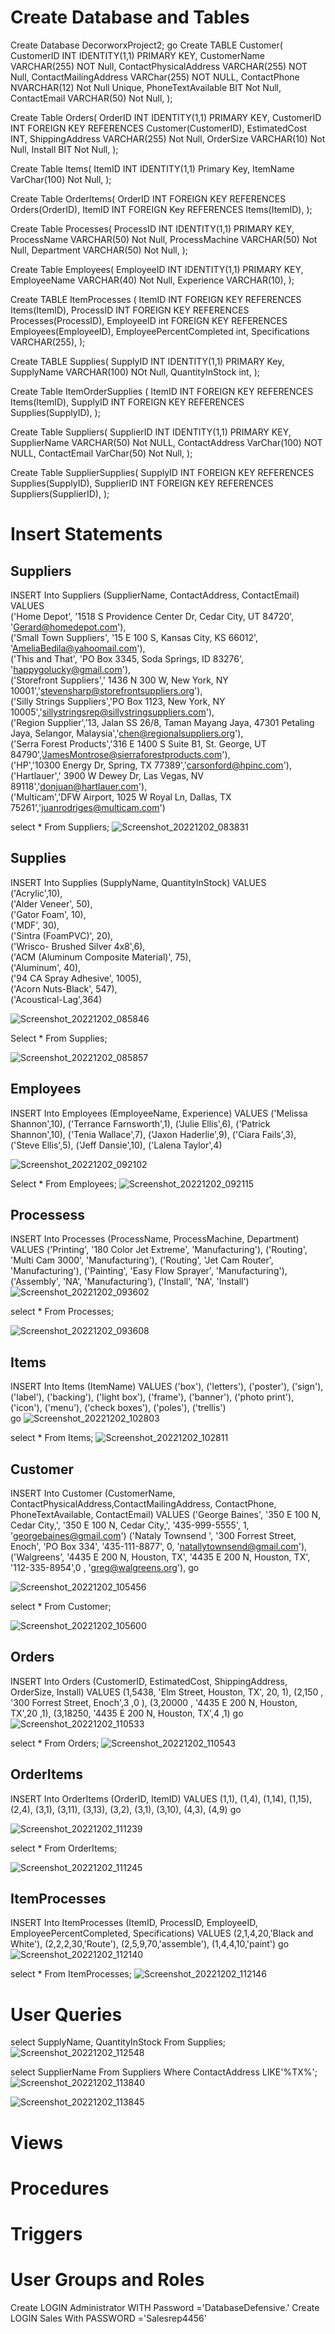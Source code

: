 # Create Database and Tables
Create Database DecorworxProject2;
go 
Create TABLE Customer(
    CustomerID INT IDENTITY(1,1) PRIMARY KEY,
    CustomerName VARCHAR(255) NOT Null,
    ContactPhysicalAddress VARCHAR(255) NOT Null,
    ContactMailingAddress VARChar(255) NOT NULL,
    ContactPhone NVARCHAR(12) Not Null Unique, 
    PhoneTextAvailable BIT Not Null,
    ContactEmail VARCHAR(50) Not Null, 
);

Create Table Orders(
    OrderID INT IDENTITY(1,1) PRIMARY KEY,
    CustomerID INT FOREIGN KEY REFERENCES Customer(CustomerID),
    EstimatedCost INT,
    ShippingAddress VARCHAR(255) Not Null,
    OrderSize VARCHAR(10) Not Null,
    Install BIT Not Null,
);

Create Table Items(
    ItemID INT IDENTITY(1,1) Primary Key,
    ItemName VarChar(100) Not Null,
);

Create Table OrderItems(
    OrderID INT FOREIGN KEY REFERENCES Orders(OrderID),
    ItemID INT FOREIGN Key REFERENCES Items(ItemID),
);

Create Table Processes(
    ProcessID INT IDENTITY(1,1) PRIMARY KEY, 
    ProcessName VARCHAR(50) Not Null,
    ProcessMachine VARCHAR(50) Not Null,
    Department VARCHAR(50) Not Null, 
);

Create Table Employees(
    EmployeeID INT IDENTITY(1,1) PRIMARY KEY,
    EmployeeName VARCHAR(40) Not Null,
    Experience VARCHAR(10),
);

Create TABLE ItemProcesses (
    ItemID INT FOREIGN KEY REFERENCES Items(ItemID),
    ProcessID INT FOREIGN KEY REFERENCES Processes(ProcessID),
    EmployeeID int FOREIGN KEY REFERENCES Employees(EmployeeID),
    EmployeePercentCompleted int,
    Specifications VARCHAR(255),
);

Create TABLE Supplies(
    SupplyID INT IDENTITY(1,1) PRIMARY Key,
    SupplyName VARCHAR(100) NOt Null,
    QuantityInStock int,
);

Create Table ItemOrderSupplies (
    ItemID INT FOREIGN KEY REFERENCES Items(ItemID),
    SupplyID INT FOREIGN KEY REFERENCES Supplies(SupplyID),
);

Create Table Suppliers(
    SupplierID INT IDENTITY(1,1) PRIMARY KEY,
    SupplierName VARCHAR(50) Not NULL,
    ContactAddress VarChar(100) NOT NULL,
    ContactEmail VarChar(50) Not Null, 
);

Create Table SupplierSupplies(
    SupplyID INT FOREIGN KEY REFERENCES Supplies(SupplyID),
    SupplierID INT FOREIGN KEY REFERENCES Suppliers(SupplierID),
);


# Insert Statements
## Suppliers
INSERT Into Suppliers (SupplierName, ContactAddress, ContactEmail) VALUES    
('Home Depot', '1518 S Providence Center Dr, Cedar City, UT 84720', 'Gerard@homedepot.com'),   
('Small Town Suppliers', '15 E 100 S, Kansas City, KS 66012', 'AmeliaBedila@yahoomail.com'),  
('This and That', 'PO Box 3345, Soda Springs, ID 83276', 'happygolucky@gmail.com'),  
('Storefront Suppliers',' 1436 N 300 W, New York, NY 10001','stevensharp@storefrontsuppliers.org'),  
('Silly Strings Suppliers','PO Box 1123, New York, NY 10005','sillystringsrep@sillystringsuppliers.com'),  
('Region Supplier','13, Jalan SS 26/8, Taman Mayang Jaya, 47301 Petaling Jaya, Selangor, Malaysia','chen@regionalsuppliers.org'),  
('Serra Forest Products','316 E 1400 S Suite B1, St. George, UT 84790','JamesMontrose@sierraforestproducts.com'),  
('HP','10300 Energy Dr, Spring, TX 77389','carsonford@hpinc.com'),  
('Hartlauer',' 3900 W Dewey Dr, Las Vegas, NV 89118','donjuan@hartlauer.com'),  
('Multicam','DFW Airport, 1025 W Royal Ln, Dallas, TX 75261','juanrodriges@multicam.com')  

select * From Suppliers;
![Screenshot_20221202_083831](https://user-images.githubusercontent.com/40216815/205420921-d3d0415a-6be0-4450-98e3-044071e5fc59.png)

## Supplies
INSERT Into Supplies (SupplyName, QuantityInStock) VALUES   
('Acrylic',10),  
('Alder Veneer', 50),  
('Gator Foam', 10),  
('MDF', 30),  
('Sintra (FoamPVC)', 20),  
('Wrisco- Brushed Silver 4x8',6),  
('ACM (Aluminum Composite Material)', 75),  
('Aluminum', 40),  
('94 CA Spray Adhesive', 1005),  
('Acorn Nuts-Black', 547),  
('Acoustical-Lag',364)  

![Screenshot_20221202_085846](https://user-images.githubusercontent.com/40216815/205421720-9c227ec3-7df1-4566-baad-71794c1f2759.png)  

Select * From Supplies;
 
![Screenshot_20221202_085857](https://user-images.githubusercontent.com/40216815/205421728-b2d7d2d8-4666-4ce6-989b-d38b525ecd2d.png)

## Employees
INSERT Into Employees (EmployeeName, Experience) VALUES 
('Melissa Shannon',10),
('Terrance Farnsworth',1),
('Julie Ellis',6),
('Patrick Shannon',10),
('Tenia Wallace',7),
('Jaxon Haderlie',9),
('Ciara Fails',3),
('Steve Ellis',5),
('Jeff Dansie',10),
('Lalena Taylor',4)

![Screenshot_20221202_092102](https://user-images.githubusercontent.com/40216815/205422615-bed52fff-6fe3-447a-aac3-216523beec6f.png)

Select * From Employees;
![Screenshot_20221202_092115](https://user-images.githubusercontent.com/40216815/205422630-fe6d6355-3f1e-47b4-8cfc-6cb5a25cb740.png)

## Processess
INSERT Into Processes (ProcessName, ProcessMachine, Department) VALUES 
('Printing', '180 Color Jet Extreme', 'Manufacturing'),
('Routing', 'Multi Cam 3000', 'Manufacturing'),
('Routing', 'Jet Cam Router', 'Manufacturing'),
('Painting', 'Easy Flow Sprayer', 'Manufacturing'),
('Assembly', 'NA', 'Manufacturing'),
('Install', 'NA', 'Install')
![Screenshot_20221202_093602](https://user-images.githubusercontent.com/40216815/205423216-a05e5f5a-4dcd-4dca-9c95-aef20d36eb04.png)  

select * From Processes;

![Screenshot_20221202_093608](https://user-images.githubusercontent.com/40216815/205423219-5e4d7a23-815d-4e2f-b557-36c991d031bc.png)

## Items
INSERT Into Items (ItemName) VALUES 
('box'),
('letters'),
('poster'),
('sign'),
('label'),
('backing'),
('light box'),
('frame'),
('banner'),
('photo print'),
('icon'),
('menu'),
('check boxes'),
('poles'),
('trellis')  
go
![Screenshot_20221202_102803](https://user-images.githubusercontent.com/40216815/205425704-d9a7a30c-c65d-4b8b-baef-d4e95d575ce4.png)


select * From Items;
![Screenshot_20221202_102811](https://user-images.githubusercontent.com/40216815/205425728-96529761-6df0-47a8-a4ae-510c13099ecf.png)

## Customer
INSERT Into Customer (CustomerName, ContactPhysicalAddress,ContactMailingAddress, ContactPhone, PhoneTextAvailable, ContactEmail) VALUES 
('George Baines', '350 E 100 N, Cedar City,', '350 E 100 N, Cedar City,', '435-999-5555', 1, 'georgebaines@gmail.com')
('Nataly Townsend ', '300 Forrest Street, Enoch', 'PO Box 334', '435-111-8877', 0, 'natallytownsend@gmail.com'),
('Walgreens', '4435 E 200 N, Houston, TX', '4435 E 200 N, Houston, TX', '112-335-8954',0 , 'greg@walgreens.org'),
go

![Screenshot_20221202_105456](https://user-images.githubusercontent.com/40216815/205426729-40f78060-428a-4f25-b768-49274ec7a06e.png)  

select * From Customer;

![Screenshot_20221202_105600](https://user-images.githubusercontent.com/40216815/205426784-b73e48be-13f3-4d66-86bc-131dec2d6676.png)

## Orders
INSERT Into Orders (CustomerID, EstimatedCost, ShippingAddress, OrderSize, Install) VALUES 
(1,5438, 'Elm Street, Houston, TX', 20, 1),
(2,150 , '300 Forrest Street, Enoch',3 ,0 ),
(3,20000 , '4435 E 200 N, Houston, TX',20 ,1),
(3,18250, '4435 E 200 N, Houston, TX',4 ,1)
go
![Screenshot_20221202_110533](https://user-images.githubusercontent.com/40216815/205427187-76e306ec-210f-4a7c-b465-bb13dac71889.png)


select * From Orders;
![Screenshot_20221202_110543](https://user-images.githubusercontent.com/40216815/205427188-b11b3bb2-aec0-445c-8c48-ec1675601b2c.png)

## OrderItems
INSERT Into OrderItems (OrderID, ItemID) VALUES 
(1,1),
(1,4),
(1,14),
(1,15),
(2,4),
(3,1),
(3,11),
(3,13),
(3,2),
(3,1),
(3,10),
(4,3),
(4,9)
go

![Screenshot_20221202_111239](https://user-images.githubusercontent.com/40216815/205427512-26b51840-feac-472e-9e8d-fd449b8e0372.png)


select * From OrderItems;

![Screenshot_20221202_111245](https://user-images.githubusercontent.com/40216815/205427515-5c6a7390-ac8f-43ed-97a0-438eaab6d5e5.png)

## ItemProcesses
INSERT Into ItemProcesses (ItemID, ProcessID, EmployeeID, EmployeePercentCompleted, Specifications) VALUES 
(2,1,4,20,'Black and White'),
(2,2,2,30,'Route'),
(2,5,9,70,'assemble'),
(1,4,4,10,'paint')
go
![Screenshot_20221202_112140](https://user-images.githubusercontent.com/40216815/205427835-cd271b8f-0ad7-401a-9737-734c740f316e.png)


select * From ItemProcesses;
![Screenshot_20221202_112146](https://user-images.githubusercontent.com/40216815/205427839-fc8356e6-cd3a-46aa-a493-291e732bc791.png)

# User Queries
select SupplyName, QuantityInStock From Supplies;
![Screenshot_20221202_112548](https://user-images.githubusercontent.com/40216815/205427951-35ee1f6b-8cd5-4ca8-aee7-ba324ba4e79b.png)


select SupplierName
From Suppliers
Where ContactAddress LIKE'%TX%';
![Screenshot_20221202_113840](https://user-images.githubusercontent.com/40216815/205428310-ef56d1f8-5614-4655-8853-adb3a93619f6.png)

![Screenshot_20221202_113845](https://user-images.githubusercontent.com/40216815/205428313-a190fd80-a64f-4a78-a45c-0c84673e5bba.png)

# Views



# Procedures
 
# Triggers

# User Groups and Roles
Create LOGIN Administrator WITH Password ='DatabaseDefensive.' 
Create LOGIN Sales With PASSWORD ='Salesrep4456'

